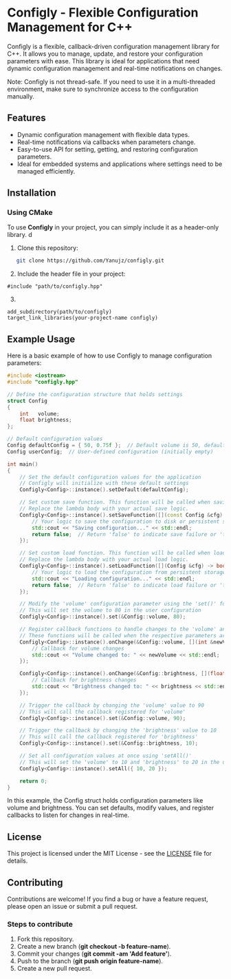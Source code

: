 # Configly - Flexible Configuration Management for C++

Configly is a flexible, callback-driven configuration management library for C++. It allows you to manage, update, and restore your configuration parameters with ease. This library is ideal for applications that need dynamic configuration management and real-time notifications on changes.

Note: Configly is not thread-safe. If you need to use it in a multi-threaded environment, make sure to synchronize access to the configuration manually.

## Features
- Dynamic configuration management with flexible data types.
- Real-time notifications via callbacks when parameters change.
- Easy-to-use API for setting, getting, and restoring configuration parameters.
- Ideal for embedded systems and applications where settings need to be managed efficiently.

## Installation

### Using CMake
To use **Configly** in your project, you can simply include it as a header-only library.
d
1. Clone this repository:
```bash
   git clone https://github.com/Yanujz/configly.git
```
2. Include the header file in your project:
```
#include "path/to/configly.hpp"
```

3.
```
add_subdirectory(path/to/configly)
target_link_libraries(your-project-name configly)
```
## Example Usage
Here is a basic example of how to use Configly to manage configuration parameters:

```cpp
#include <iostream>
#include "configly.hpp"

// Define the configuration structure that holds settings
struct Config
{
    int   volume;  
    float brightness;
};

// Default configuration values
Config defaultConfig = { 50, 0.75f };  // Default volume is 50, default brightness is 0.75
Config userConfig;  // User-defined configuration (initially empty)

int main()
{
    // Set the default configuration values for the application
    // Configly will initialize with these default settings
    Configly<Config>::instance().setDefault(defaultConfig);

    // Set custom save function. This function will be called when saving configuration.
    // Replace the lambda body with your actual save logic.
    Configly<Config>::instance().setSaveFunction([](const Config &cfg) -> bool {
        // Your logic to save the configuration to disk or persistent storage
        std::cout << "Saving configuration..." << std::endl;
        return false;  // Return 'false' to indicate save failure or 'true' if successful
    });

    // Set custom load function. This function will be called when loading the configuration.
    // Replace the lambda body with your actual load logic.
    Configly<Config>::instance().setLoadFunction([](Config &cfg) -> bool {
        // Your logic to load the configuration from persistent storage
        std::cout << "Loading configuration..." << std::endl;
        return false;  // Return 'false' to indicate load failure or 'true' if successful
    });

    // Modify the 'volume' configuration parameter using the 'set()' function
    // This will set the volume to 80 in the user configuration
    Configly<Config>::instance().set(&Config::volume, 80);

    // Register callback functions to handle changes to the 'volume' and 'brightness' parameters.
    // These functions will be called when the respective parameters are changed.
    Configly<Config>::instance().onChange(&Config::volume, [](int &newVolume) -> void {
        // Callback for volume changes
        std::cout << "Volume changed to: " << newVolume << std::endl;
    });

    Configly<Config>::instance().onChange(&Config::brightness, [](float &brightness) -> void {
        // Callback for brightness changes
        std::cout << "Brightness changed to: " << brightness << std::endl;
    });

    // Trigger the callback by changing the 'volume' value to 90
    // This will call the callback registered for 'volume'
    Configly<Config>::instance().set(&Config::volume, 90);

    // Trigger the callback by changing the 'brightness' value to 10
    // This will call the callback registered for 'brightness'
    Configly<Config>::instance().set(&Config::brightness, 10);

    // Set all configuration values at once using 'setAll()'
    // This will set the 'volume' to 10 and 'brightness' to 20 in the user configuration
    Configly<Config>::instance().setAll({ 10, 20 });

    return 0;
}

```
In this example, the Config struct holds configuration parameters like volume and brightness. You can set defaults, modify values, and register callbacks to listen for changes in real-time.

## License
This project is licensed under the MIT License - see the [LICENSE](LICENSE) file for details.


## Contributing
Contributions are welcome! If you find a bug or have a feature request, please open an issue or submit a pull request.

### Steps to contribute

1. Fork this repository.
2. Create a new branch (**git checkout -b feature-name**).
3. Commit your changes (**git commit -am 'Add feature'**).
4. Push to the branch (**git push origin feature-name**).
5. Create a new pull request.